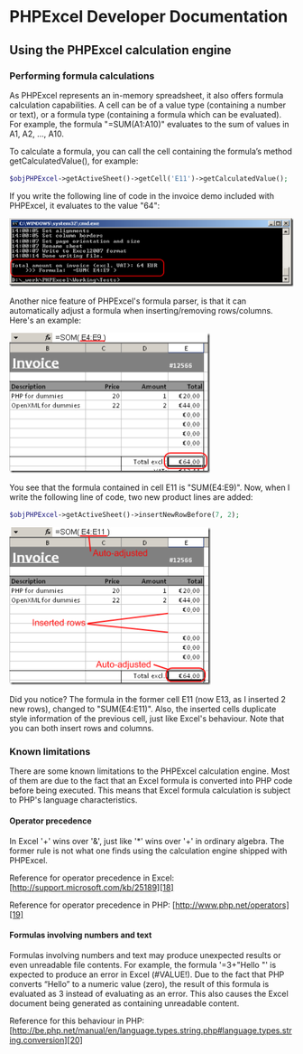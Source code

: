 ﻿# PHPExcel Developer Documentation

## Using the PHPExcel calculation engine

### Performing formula calculations

As PHPExcel represents an in-memory spreadsheet, it also offers formula calculation capabilities. A cell can be of a value type (containing a number or text), or a formula type (containing a formula which can be evaluated). For example, the formula "=SUM(A1:A10)" evaluates to the sum of values in A1, A2, ..., A10.

To calculate a formula, you can call the cell containing the formula’s method getCalculatedValue(), for example:

```php
$objPHPExcel->getActiveSheet()->getCell('E11')->getCalculatedValue();
```
If you write the following line of code in the invoice demo included with PHPExcel, it evaluates to the value "64":

![09-command-line-calculation.png](./images/09-command-line-calculation.png "")

Another nice feature of PHPExcel's formula parser, is that it can automatically adjust a formula when inserting/removing rows/columns. Here's an example:

![09-formula-in-cell-1.png](./images/09-formula-in-cell-1.png "")

You see that the formula contained in cell E11 is "SUM(E4:E9)". Now, when I write the following line of code, two new product lines are added:

```php
$objPHPExcel->getActiveSheet()->insertNewRowBefore(7, 2);
```

![09-formula-in-cell-2.png](./images/09-formula-in-cell-2.png "")

Did you notice? The formula in the former cell E11 (now E13, as I inserted 2 new rows), changed to "SUM(E4:E11)". Also, the inserted cells duplicate style information of the previous cell, just like Excel's behaviour. Note that you can both insert rows and columns.

### Known limitations

There are some known limitations to the PHPExcel calculation engine. Most of them are due to the fact that an Excel formula is converted into PHP code before being executed. This means that Excel formula calculation is subject to PHP's language characteristics.

#### Operator precedence

In Excel '+' wins over '&', just like '*' wins over '+' in ordinary algebra. The former rule is not what one finds using the calculation engine shipped with PHPExcel.

Reference for operator precedence in Excel: [http://support.microsoft.com/kb/25189][18]

Reference for operator precedence in PHP: [http://www.php.net/operators][19]

#### Formulas involving numbers and text

Formulas involving numbers and text may produce unexpected results or even unreadable file contents. For example, the formula '=3+"Hello "' is expected to produce an error in Excel (#VALUE!). Due to the fact that PHP converts “Hello” to a numeric value (zero), the result of this formula is evaluated as 3 instead of evaluating as an error. This also causes the Excel document being generated as containing unreadable content.

Reference for this behaviour in PHP: [http://be.php.net/manual/en/language.types.string.php#language.types.string.conversion][20]

  [18]: http://support.microsoft.com/kb/25189
  [19]: http://www.php.net/operators
  [20]: http://be.php.net/manual/en/language.types.string.php#language.types.string.conversion
